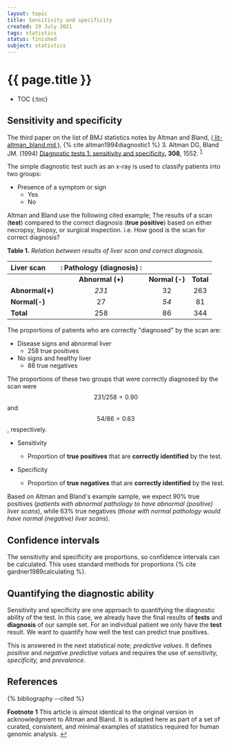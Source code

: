 ```yaml
---
layout: topic
title: Sensitivity and specificity
created: 19 July 2021
tags: statistics
status: finished
subject: statistics
---
```

{{ page.title }}
================

* TOC
{:toc}

## Sensitivity and specificity
The third paper on the list of BMJ statistics notes by Altman and Bland,
([ lit-altman_bland.md ]( https://github.com/DylanLawless/notes/blob/main/202106291417-lit-altman_bland.md )),
{% cite altman1994diagnostic1 %} 3. Altman DG, Bland JM. (1994) <a href="http://www.bmj.com/cgi/content/full/308/6943/1552">
Diagnostic tests 1: sensitivity and specificity.</a> <b>308</b>, 1552.
<sup id="a1">[1](#f1)</sup>

The simple diagnostic test such as an x-ray is used to classify patients into two groups:
* Presence of a symptom or sign
	- Yes
	- No

Altman and Bland use the following cited example;
The results of a scan (**test**) compared to the correct diagnosis (**true positive**) based on either necropsy, biopsy, or surgical inspection. 
i.e. How good is the scan for correct diagnosis?

**Table 1.** _Relation between results of liver scan and correct diagnosis._

<div class="table-wrapper" markdown="block">

| Liver scan 	|: Pathology (diagnosis) :|||
|:---|:---:|:---:|:---:|
|					| **Abnormal (+)**	| **Normal (-)**	| **Total** |
| **Abnormal(+)**	| _231_				| 32				| 263 |
| **Normal(-)**		| 27				| _54_				| 81 |
| **Total**			| 258				| 86				| 344 |

</div>

The proportions of patients who are correctly "diagnosed" by the scan are:
* Disease signs and abnormal liver
	- 258 true positives
* No signs and healthy liver
	- 86 true negatives

The proportions of these two groups that were correctly diagnosed by the scan were $$231/258=0.90$$ and $$54/86=0.63$$, respectively. 

* Sensitivity 
	- Proportion of **true positives** that are **correctly identified** by the test.

* Specificity 
	- Proportion of **true negatives** that are **correctly identified** by the test.

Based on Altman and Bland's example sample, 
we expect 90% true positives (_patients with abnormal pathology to have abnormal (positive) liver scans_), 
while 63% true negatives (_those with normal pathology would have normal (negative) liver scans_).

## Confidence intervals
The sensitivity and specificity are proportions, so confidence intervals can be calculated.
This uses standard methods for proportions
{% cite gardner1989calculating %}.

## Quantifying the diagnostic ability
Sensitivity and specificity are one approach to quantifying the diagnostic ability of the test.
In this case, we already have the final results of **tests** and **diagnosis** of our sample set.
For an individual patient we only have the **test** result.
We want to quantify how well the test can predict true positives.

This is answered in the next statistical note; _predictive values_.
It defines _positive_ and _negative predictive values_ and requires the use of _sensitivity,_ _specificity,_ and _prevalence_.

## References 

{% bibliography --cited %}

**Footnote**
<b id="f1">1</b> This article is almost identical to the original version in acknowledgment to Altman and Bland. It is adapted here as part of a set of curated, consistent, and minimal examples of statistics required for human genomic analysis.
[↩](#a1)
